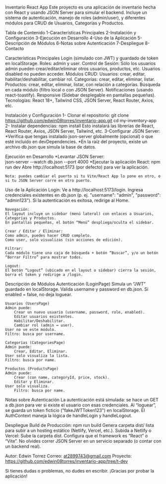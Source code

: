 Inventario React App
Este proyecto es una aplicación de inventario hecha con React y usando JSON Server para simular el backend. Incluye un sistema de autenticación, manejo de roles (admin/user), y diferentes módulos para CRUD de Usuarios, Categorías y Productos.


Tabla de Contenido
1-Características Principales
2-Instalación y Configuración
3-Ejecución en Desarrollo
4-Uso de la Aplicación
5-Descripción de Módulos
6-Notas sobre Autenticación
7-Despliegue
8-Contacto

Características Principales
    Login (simulado con JWT) y guardado de token en localStorage.
    Roles: admin y user.
    Control de Sesión:
        Sólo los usuarios admin pueden crear/editar/eliminar otros usuarios, productos, etc.
        Usuarios disabled no pueden acceder.
    Módulos CRUD:
        Usuarios: crear, editar, habilitar/deshabilitar, cambiar rol.
        Categorías: crear, editar, eliminar, listar.
        Productos: crear, editar, eliminar, listar, con relación a categorías.
    Búsqueda en cada módulo (filtro local o con JSON Server).
    Notificaciones (usando react-toastify).
    Responsive (Sidebar desplegable en pantallas pequeñas).
    Tecnologías: React 18+, Tailwind CSS, JSON Server, React Router, Axios, etc.

Instalación y Configuración
    1- Clonar el repositorio:
        git clone https://github.com/edwin08torres/inventario-app.git
        cd my-inventory-app
    2- Instalar dependencias:
        npm install
    Esto instalará las librerías de React, React Router, Axios, JSON Server, Tailwind, etc.
    3-Configurar JSON Server:
        *Verifica que tengas instalado json-server globalmente (opcional) o que esté incluido en devDependencies.
        *En la raíz del proyecto, existe un archivo db.json que simula la base de datos.
       
Ejecución en Desarrollo
    *Levantar JSON Server:        
        json-server --watch db.json --port 4000
    *Ejecutar la aplicación React:
        npm run dev
    Abre http://localhost:5173 (por defecto) para ver la aplicación.

    Nota: puedes cambiar el puerto si tu Vite/React App lo pone en otro, o si tu JSON Server corre en otro puerto.

Uso de la Aplicación
Login:
    Ve a http://localhost:5173/login.
    Ingresa credenciales existentes en db.json (p. ej. "username": "admin", "password": "admin123").
    Si la autenticación es exitosa, redirige al Home.

    Navegación:
    El layout incluye un sidebar (menú lateral) con enlaces a Usuarios, Categorías y Productos.
    En pantallas pequeñas, el botón “Menú” despliega/oculta el sidebar.

    Crear / Editar / Eliminar:
    Como admin, puedes hacer CRUD completo.
    Como user, solo visualizas (sin acciones de edición).

    Filtrar:
    Cada módulo tiene una caja de búsqueda + botón “Buscar”, y/o un botón “Borrar Filtro” para mostrar todos.
    
    Logout:
    El botón “Logout” (ubicado en el layout o sidebar) cierra la sesión, borra el token y redirige a /login.

Descripción de Módulos
    Autenticación (LoginPage)
        Simula un “JWT” guardado en localStorage.
        Valida username y password en db.json.
        Si enabled = false, no deja loguear.

    Usuarios (UsersPage)
    Admin puede:
        Crear un nuevo usuario (username, password, role, enabled).
        Editar usuarios existentes.
        Habilitar/Deshabilitar.
        Cambiar rol (admin ↔ user).
    User no ve este módulo.
    Filtro: busca por username.

    Categorías (CategoriesPage)
    Admin puede:
        Crear, Editar, Eliminar.
    User solo visualiza la lista.
    Filtro: busca por name.

    Productos (ProductsPage)
    Admin puede:
        Crear (con name, categoryId, price, stock).
        Editar y Eliminar.
    User solo visualiza.
        Filtro: busca por name.

Notas sobre Autenticación
    La autenticación está simulada: se hace un GET a db.json para ver si existe el usuario con esas credenciales.
    Al “loguear”, se guarda un token ficticio ("fakeJWTToken123") en localStorage.
    El AuthContext maneja la lógica de handleLogin y handleLogout.

Despliegue
    Build de Producción:
        npm run build
        Genera carpeta dist/ lista para subir a un hosting estático (Netlify, Vercel, etc.).
    Subida a Netlify o Vercel:
        Sube la carpeta dist.
        Configura que el framework es “React” o “Vite”.
        No olvides correr JSON Server en un servicio separado (o contar con un backend real).


Autor:  Edwin Torrez
Correo: at2899743@gmail.com
Proyecto: https://github.com/edwin08torres/inventario-app/tree/t-dev

Si tienes dudas o problemas, no dudes en escribir. ¡Gracias por probar la aplicación!
